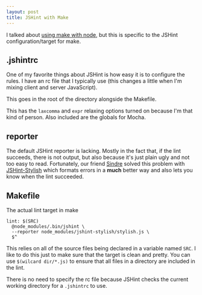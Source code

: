 ```yaml
---
layout: post
title: JSHint with Make
---
```


I talked about [using make with node](/2014/01/02/using-make-with-node/), but
this is specific to the JSHint configuration/target for make.

## .jshintrc

One of my favorite things about JSHint is how easy it is to configure the
rules. I have an rc file that I typically use (this changes a little when I'm
mixing client and server JavaScript).

This goes in the root of the directory alongside the Makefile.

<script src="https://gist.github.com/fiveisprime/6128393.js"></script>

This has the `laxcomma` and `expr` relaxing options turned on because I'm that
kind of person. Also included are the globals for Mocha.

## reporter

The default JSHint reporter is lacking. Mostly in the fact that, if the lint
succeeds, there is not output, but also because it's just plain ugly and not
too easy to read. Fortunately, our friend
[Sindre](https://github.com/sindresorhus) solved this problem with
[JSHint-Stylish](https://github.com/sindresorhus/jshint-stylish) which formats
errors in a **much** better way and also lets you know when the lint succeeded.

## Makefile

The actual lint target in make

    lint: $(SRC)
      @node_modules/.bin/jshint \
      --reporter node_modules/jshint-stylish/stylish.js \
      $^

This relies on all of the source files being declared in a variable named
`SRC`. I like to do this just to make sure that the target is clean and pretty.
You can use `$(wilcard dir/*.js)` to ensure that all files in a directory are
included in the lint.

There is no need to specify the rc file because JSHint checks the current
working directory for a `.jshintrc` to use.
